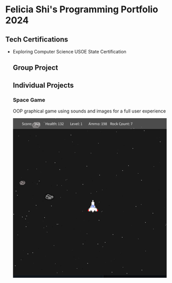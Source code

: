 # Felicia Shi's Programming Portfolio 2024

## Tech Certifications
* Exploring Computer Science USOE State Certification

  ## Group Project

  ## Individual Projects

  ### Space Game
  OOP graphical game using sounds and images for a full user experience

  ![Gameplay](https://github.com/CosmicIris/programmingportfolio/blob/main/sg1.png)
